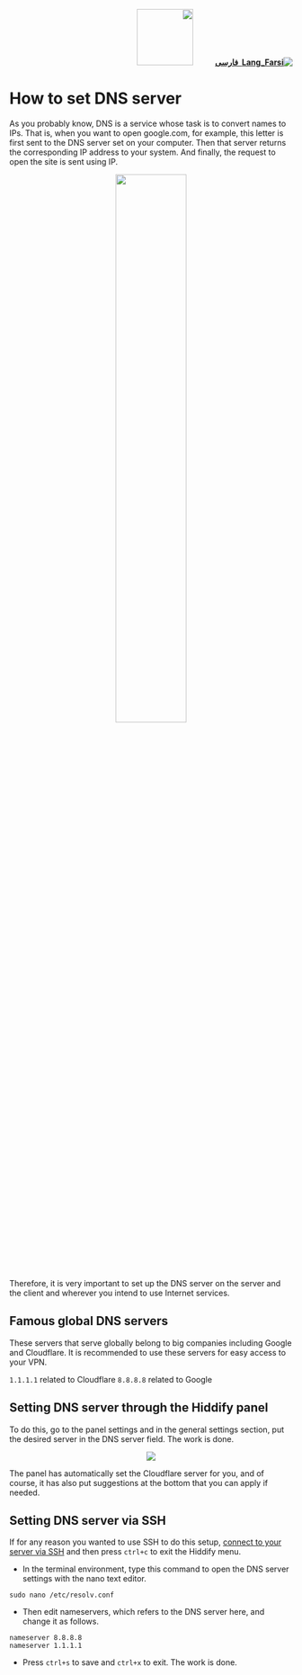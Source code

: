 <div dir=rtl>

[**![Lang_Farsi](https://user-images.githubusercontent.com/125398461/234186932-52f1fa82-52c6-417f-8b37-08fe9250a55f.png) &nbsp;فارسی**](https://github.com/hiddify/hiddify-config/wiki/%D8%A2%D9%85%D9%88%D8%B2%D8%B4-%D8%AA%D9%86%D8%B8%DB%8C%D9%85-DNS-%D8%B3%D8%B1%D9%88%D8%B1)&nbsp;&nbsp;&nbsp;&nbsp;&nbsp;&nbsp;&nbsp;&nbsp;&nbsp;&nbsp;<a href="https://github.com/hiddify/hiddify-config/wiki/All-tutorials-and-videos"><img width="100" src="https://github.com/hiddify/hiddify-config/assets/125398461/8ac5b906-105c-4b98-acf5-0e12e39e33f6" /></a>

</div>

# How to set DNS server

As you probably know, DNS is a service whose task is to convert names to IPs. That is, when you want to open google.com, for example, this letter is first sent to the DNS server set on your computer. Then that server returns the corresponding IP address to your system. And finally, the request to open the site is sent using IP.

<div align=center>

<img width=50% src="https://github.com/hiddify/hiddify-config/assets/125398461/8b1ce774-3268-4c42-ae0a-02553feb3b26" />
</div>

Therefore, it is very important to set up the DNS server on the server and the client and wherever you intend to use Internet services.

## Famous global DNS servers
These servers that serve globally belong to big companies including Google and Cloudflare. It is recommended to use these servers for easy access to your VPN.

`1.1.1.1` related to Cloudflare
`8.8.8.8` related to Google

## Setting DNS server through the Hiddify panel
To do this, go to the panel settings and in the general settings section, put the desired server in the DNS server field. The work is done.

<div align=center>

<img src="https://github.com/hiddify/hiddify-config/assets/125398461/1145521a-cfd2-492b-99d0-83559c20ab15" />
</div>


The panel has automatically set the Cloudflare server for you, and of course, it has also put suggestions at the bottom that you can apply if needed.

## Setting DNS server via SSH
If for any reason you wanted to use SSH to do this setup, [connect to your server via SSH](https://github.com/hiddify/hiddify-config/wiki/How-to-connect-to-server-via-SSH) and then press `ctrl+c` to exit the Hiddify menu.
* In the terminal environment, type this command to open the DNS server settings with the nano text editor.

```
sudo nano /etc/resolv.conf
```
* Then edit nameservers, which refers to the DNS server here, and change it as follows.

```
nameserver 8.8.8.8
nameserver 1.1.1.1
```
* Press `ctrl+s` to save and `ctrl+x` to exit.
The work is done.